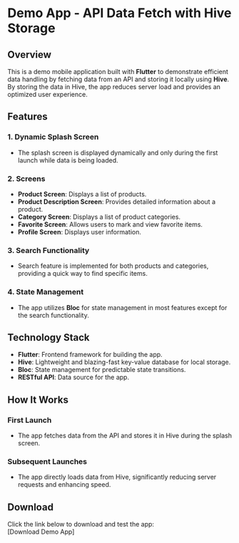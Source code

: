 # Demo App - API Data Fetch with Hive Storage

## Overview
This is a demo mobile application built with **Flutter** to demonstrate efficient data handling by fetching data from an API and storing it locally using **Hive**. By storing the data in Hive, the app reduces server load and provides an optimized user experience.

## Features
### 1. Dynamic Splash Screen
- The splash screen is displayed dynamically and only during the first launch while data is being loaded.

### 2. Screens
- **Product Screen**: Displays a list of products.
- **Product Description Screen**: Provides detailed information about a product.
- **Category Screen**: Displays a list of product categories.
- **Favorite Screen**: Allows users to mark and view favorite items.
- **Profile Screen**: Displays user information.

### 3. Search Functionality
- Search feature is implemented for both products and categories, providing a quick way to find specific items.

### 4. State Management
- The app utilizes **Bloc** for state management in most features except for the search functionality.

## Technology Stack
- **Flutter**: Frontend framework for building the app.
- **Hive**: Lightweight and blazing-fast key-value database for local storage.
- **Bloc**: State management for predictable state transitions.
- **RESTful API**: Data source for the app.

## How It Works
### First Launch
- The app fetches data from the API and stores it in Hive during the splash screen.

### Subsequent Launches
- The app directly loads data from Hive, significantly reducing server requests and enhancing speed.

## Download
Click the link below to download and test the app:  
[Download Demo App]
